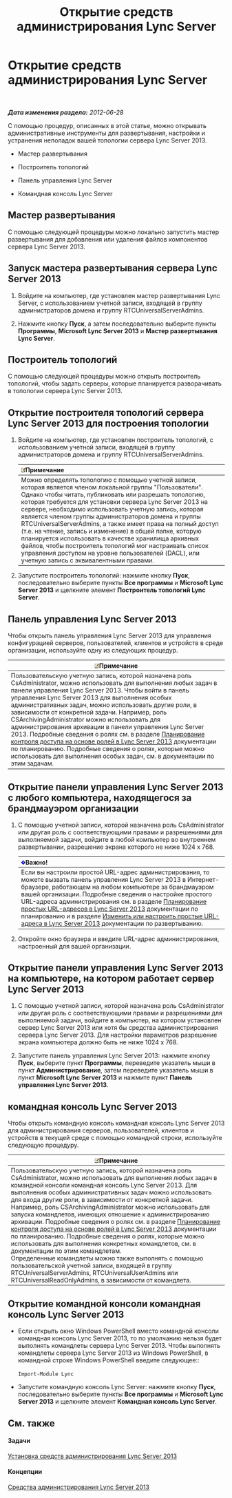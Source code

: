 ﻿---
title: Открытие средств администрирования Lync Server
TOCTitle: Открытие средств администрирования Lync Server
ms:assetid: 8c58de94-9e0a-4368-9e14-9afcaa1142d0
ms:mtpsurl: https://technet.microsoft.com/ru-ru/library/Gg195741(v=OCS.15)
ms:contentKeyID: 49310450
ms.date: 05/19/2016
mtps_version: v=OCS.15
ms.translationtype: HT
---

# Открытие средств администрирования Lync Server

 

_**Дата изменения раздела:** 2012-06-28_

С помощью процедур, описанных в этой статье, можно открывать административные инструменты для развертывания, настройки и устранения неполадок вашей топологии сервера Lync Server 2013.

  - Мастер развертывания

  - Построитель топологий

  - Панель управления Lync Server

  - Командная консоль Lync Server

## Мастер развертывания

С помощью следующей процедуры можно локально запустить мастер развертывания для добавления или удаления файлов компонентов сервера Lync Server 2013.

## Запуск мастера развертывания сервера Lync Server 2013

1.  Войдите на компьютер, где установлен мастер развертывания Lync Server, с использованием учетной записи, входящей в группу администраторов домена и группу RTCUniversalServerAdmins.

2.  Нажмите кнопку **Пуск**, а затем последовательно выберите пункты **Программы**, **Microsoft Lync Server 2013** и **Мастер развертывания Lync Server**.

## Построитель топологий

С помощью следующей процедуры можно открыть построитель топологий, чтобы задать серверы, которые планируется разворачивать в топологии сервера Lync Server 2013.

## Открытие построителя топологий сервера Lync Server 2013 для построения топологии

1.  Войдите на компьютер, где установлен построитель топологий, с использованием учетной записи, входящей в группу администраторов домена и группу RTCUniversalServerAdmins.
    
    <table>
    <thead>
    <tr class="header">
    <th><img src="images/Gg398412.note(OCS.15).gif" title="note" alt="note" />Примечание</th>
    </tr>
    </thead>
    <tbody>
    <tr class="odd">
    <td>Можно определять топологию с помощью учетной записи, которая является членом локальной группы &quot;Пользователи&quot;. Однако чтобы читать, публиковать или разрешать топологию, которая требуется для установки сервера Lync Server 2013 на сервере, необходимо использовать учетную запись, которая является членом группы администраторов домена и группы RTCUniversalServerAdmins, а также имеет права на полный доступ (т.е. на чтение, запись и изменение) в общей папке, которую планируется использовать в качестве хранилища архивных файлов, чтобы построитель топологий мог настраивать список управления доступом на уровне пользователей (DACL), или учетную запись с эквивалентными правами.</td>
    </tr>
    </tbody>
    </table>


2.  Запустите построитель топологий: нажмите кнопку **Пуск**, последовательно выберите пункты **Все программы** и **Microsoft Lync Server 2013** и щелкните элемент **Построитель топологий Lync Server**.

## Панель управления Lync Server 2013

Чтобы открыть панель управления Lync Server 2013 для управления конфигурацией серверов, пользователей, клиентов и устройств в среде организации, используйте одну из следующих процедур.

<table>
<thead>
<tr class="header">
<th><img src="images/Gg398412.note(OCS.15).gif" title="note" alt="note" />Примечание</th>
</tr>
</thead>
<tbody>
<tr class="odd">
<td>Пользовательскую учетную запись, которой назначена роль CsAdministrator, можно использовать для выполнения любых задач в панели управления Lync Server 2013. Чтобы войти в панель управления Lync Server 2013 для выполнения особых административных задач, можно использовать другие роли, в зависимости от конкретной задачи. Например, роль CSArchivingAdministrator можно использовать для администрирования архивации в панели управления Lync Server 2013. Подробные сведения о ролях см. в разделе <a href="lync-server-2013-planning-for-role-based-access-control.md">Планирование контроля доступа на основе ролей в Lync Server 2013</a> документации по планированию. Подробные сведения о ролях, которые можно использовать для выполнения особых задач, см. в документации по этим задачам.</td>
</tr>
</tbody>
</table>


## Открытие панели управления Lync Server 2013 с любого компьютера, находящегося за брандмауэром организации

1.  С помощью учетной записи, которой назначена роль CsAdministrator или другая роль с соответствующими правами и разрешениями для выполняемой задачи, войдите в любой компьютер во внутреннем развертывании, разрешение экрана которого не ниже 1024 x 768.
    
    <table>
    <thead>
    <tr class="header">
    <th><img src="images/JJ618369.important(OCS.15).gif" title="important" alt="important" />Важно!</th>
    </tr>
    </thead>
    <tbody>
    <tr class="odd">
    <td>Если вы настроили простой URL-адрес администрирования, то можете вызвать панель управления Lync Server 2013 в Интернет-браузере, работающем на любом компьютере за брандмауэром вашей организации. Подробные сведения о настройке простого URL-адреса администрирования см. в разделе <a href="lync-server-2013-planning-for-simple-urls.md">Планирование простых URL-адресов в Lync Server 2013</a> документации по планированию и в разделе <a href="lync-server-2013-edit-or-configure-simple-urls.md">Изменить или настроить простые URL-адреса в Lync Server 2013</a> документации по развертыванию.</td>
    </tr>
    </tbody>
    </table>


2.  Откройте окно браузера и введите URL-адрес администрирования, настроенный для вашей организации.

## Открытие панели управления Lync Server 2013 на компьютере, на котором работает сервер Lync Server 2013

1.  С помощью учетной записи, которой назначена роль CsAdministrator или другая роль с соответствующими правами и разрешениями для выполняемой задачи, войдите в компьютер, на котором установлен сервер Lync Server 2013 или хотя бы средства администрирования сервера Lync Server 2013. Для настройки параметров разрешение экрана компьютера должно быть не ниже 1024 x 768.

2.  Запустите панель управления Lync Server 2013: нажмите кнопку **Пуск**, выберите пункт **Программы**, переведите указатель мыши в пункт **Администрирование**, затем переведите указатель мыши в пункт **Microsoft Lync Server 2013** и нажмите пункт **Панель управления Lync Server 2013**.

## командная консоль Lync Server 2013

Чтобы открыть командную консоль командная консоль Lync Server 2013 для администрирования серверов, пользователей, клиентов и устройств в текущей среде с помощью командной строки, используйте следующую процедуру.

<table>
<thead>
<tr class="header">
<th><img src="images/Gg398412.note(OCS.15).gif" title="note" alt="note" />Примечание</th>
</tr>
</thead>
<tbody>
<tr class="odd">
<td>Пользовательскую учетную запись, которой назначена роль CsAdministrator, можно использовать для выполнения любых задач в командной консоли командная консоль Lync Server 2013. Для выполнения особых административных задач можно использовать для входа другие роли, в зависимости от конкретной задачи. Например, роль CSArchivingAdministrator можно использовать для запуска командлетов, имеющих отношение к администрированию архивации. Подробные сведения о ролях см. в разделе <a href="lync-server-2013-planning-for-role-based-access-control.md">Планирование контроля доступа на основе ролей в Lync Server 2013</a> документации по планированию. Подробные сведения о ролях, которые можно использовать для выполнения конкретных командлетов, см. в документации по этим командлетам.<br />
Определенные командлеты можно также выполнять с помощью пользовательской учетной записи, входящей в группу RTCUniversalServerAdmins, RTCUniversalUserAdmins или RTCUniversalReadOnlyAdmins, в зависимости от командлета.</td>
</tr>
</tbody>
</table>


## Открытие командной консоли командная консоль Lync Server 2013

  - Если открыть окно Windows PowerShell вместо командной консоли командная консоль Lync Server 2013, то по умолчанию нельзя будет выполнять командлеты сервера Lync Server 2013. Чтобы выполнять командлеты сервера Lync Server 2013 из Windows PowerShell, в командной строке Windows PowerShell введите следующее::
    
    `Import-Module Lync`

  - Запустите командную консоль Lync Server: нажмите кнопку **Пуск**, последовательно выберите пункты **Все программы** и **Microsoft Lync Server 2013** и щелкните элемент **Командная консоль Lync Server**.

## См. также

#### Задачи

[Установка средств администрирования Lync Server 2013](lync-server-2013-install-lync-server-administrative-tools.md)  

#### Концепции

[Средства администрирования Lync Server 2013](lync-server-2013-lync-server-administrative-tools.md)

